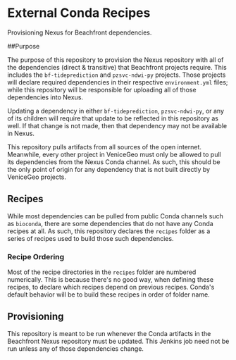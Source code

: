 # External Conda Recipes

Provisioning Nexus for Beachfront dependencies. 

##Purpose

The purpose of this repository to provision the Nexus repository with all of the dependencies (direct & transitive) that Beachfront projects require. This includes the `bf-tideprediction` and `pzsvc-ndwi-py` projects. Those projects will declare required dependencies in their respective `environment.yml` files; while this repository will be responsible for uploading all of those dependencies into Nexus. 

Updating a dependency in either `bf-tideprediction`, `pzsvc-ndwi-py`, or any of its children will require that update to be reflected in this repository as well. If that change is not made, then that dependency may not be available in Nexus. 

This repository pulls artifacts from all sources of the open internet. Meanwhile, every other project in VeniceGeo must only be allowed to pull its dependencies from the Nexus Conda channel. As such, this should be the only point of origin for any dependency that is not built directly by VeniceGeo projects.

## Recipes

While most dependencies can be pulled from public Conda channels such as `bioconda`, there are some dependencies that do not have any Conda recipes at all. As such, this repository declares the `recipes` folder as a series of recipes used to build those such dependencies. 

### Recipe Ordering

Most of the recipe directories in the `recipes` folder are numbered numerically. This is because there's no good way, when defining these recipes, to declare which recipes depend on previous recipes. Conda's default behavior will be to build these recipes in order of folder name. 

## Provisioning

This repository is meant to be run whenever the Conda artifacts in the Beachfront Nexus repository must be updated. This Jenkins job need not be run unless any of those dependencies change. 
